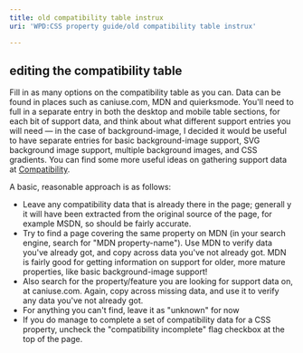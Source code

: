 ```yaml
---
title: old compatibility table instrux
uri: 'WPD:CSS property guide/old compatibility table instrux'

---
```

## <span>editing the compatibility table</span>

Fill in as many options on the compatibility table as you can. Data can be found in places such as caniuse.com, MDN and quierksmode. You'll need to full in a separate entry in both the desktop and mobile table sections, for each bit of support data, and think about what different support entries you will need — in the case of background-image, I decided it would be useful to have separate entries for basic background-image support, SVG background image support, multiple background images, and CSS gradients. You can find some more useful ideas on gathering support data at [Compatibility](/WPD:Getting_Started/Compatibility).

A basic, reasonable approach is as follows:

-   Leave any compatibility data that is already there in the page; generall y it will have been extracted from the original source of the page, for example MSDN, so should be fairly accurate.
-   Try to find a page covering the same property on MDN (in your search engine, search for "MDN property-name"). Use MDN to verify data you've already got, and copy across data you've not already got. MDN is fairly good for getting information on support for older, more mature properties, like basic background-image support!
-   Also search for the property/feature you are looking for support data on, at caniuse.com. Again, copy across missing data, and use it to verify any data you've not already got.
-   For anything you can't find, leave it as "unknown" for now
-   If you do manage to complete a set of compatibility data for a CSS property, uncheck the "compatibility incomplete" flag checkbox at the top of the page.
